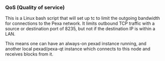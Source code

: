 ### QoS (Quality of service) ###

This is a Linux bash script that will set up tc to limit the outgoing bandwidth for connections to the Pexa network. It limits outbound TCP traffic with a source or destination port of 8235, but not if the destination IP is within a LAN.

This means one can have an always-on pexad instance running, and another local pexad/pexa-qt instance which connects to this node and receives blocks from it.
